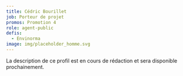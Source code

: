 ```yaml
---
title: Cédric Bourillet
job: Porteur de projet
promos: Promotion 4
role: agent-public
defis:
  - Envinorma
image: img/placeholder_homme.svg
---
```

La description de ce profil est en cours de rédaction et sera disponible prochainement.